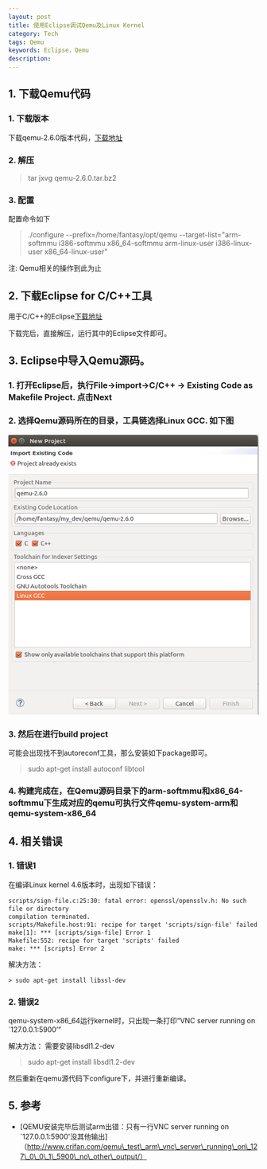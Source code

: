 ```yaml
---
layout: post
title: 使用Eclipse调试Qemu及Linux Kernel
category: Tech 
tags: Qemu
keywords: Eclipse，Qemu
description:
---
```


## 1\. 下载Qemu代码

### 1\. 下载版本

下载qemu-2.6.0版本代码，[下载地址](http://wiki.qemu-project.org/download/qemu-2.6.0.tar.bz2)


### 2\. 解压

> tar jxvg qemu-2.6.0.tar.bz2


### 3\. 配置

配置命令如下

> ./configure --prefix=/home/fantasy/opt/qemu --target-list="arm-softmmu i386-softmmu x86\_64-softmmu arm-linux-user i386-linux-user x86\_64-linux-user"

注: Qemu相关的操作到此为止


## 2\. 下载Eclipse for C/C++工具

用于C/C++的Eclipse[下载地址](http://ftp.yz.yamagata-u.ac.jp/pub/eclipse//technology/epp/downloads/release/luna/SR2/eclipse-cpp-luna-SR2-linux-gtk-x86_64.tar.gz)

下载完后，直接解压，运行其中的Eclipse文件即可。


## 3\. Eclipse中导入Qemu源码。

### 1\. 打开Eclipse后，执行File-\>import-\>C/C++ -\> Existing Code as Makefile Project. 点击Next


### 2\. 选择Qemu源码所在的目录，工具链选择Linux GCC. 如下图

  ![eclipse-import-qemu-src](/public/img/eclipse_import_cpp_project.png)

    
### 3\. 然后在进行build project

 可能会出现找不到autoreconf工具，那么安装如下package即可。

> sudo apt-get install autoconf libtool

### 4\. 构建完成在，在Qemu源码目录下的arm-softmmu和x86\_64-softmmu下生成对应的qemu可执行文件qemu-system-arm和qemu-system-x86\_64


## 4\. 相关错误

### 1\. 错误1

在编译Linux kernel 4.6版本时，出现如下错误：

```
scripts/sign-file.c:25:30: fatal error: openssl/opensslv.h: No such file or directory
compilation terminated.
scripts/Makefile.host:91: recipe for target 'scripts/sign-file' failed
make[1]: *** [scripts/sign-file] Error 1
Makefile:552: recipe for target 'scripts' failed
make: *** [scripts] Error 2
```

解决方法：

```
> sudo apt-get install libssl-dev
```

### 2\. 错误2

qemu-system-x86\_64运行kernel时，只出现一条打印“VNC server running on `127.0.0.1:5900’”

解决方法：
需要安装libsdl1.2-dev

> sudo apt-get install libsdl1.2-dev

然后重新在qemu源代码下configure下，并进行重新编译。


## 5\. 参考
- [QEMU安装完毕后测试arm出错：只有一行VNC server running on \`127\.0\.0\.1\:5900\'没其他输出]（http://www.crifan.com/qemu\_test\_arm\_vnc\_server\_running\_on\_127\_0\_0\_1\_5900\_no\_other\_output/）
